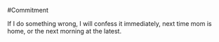 #Commitment 

If I do something wrong, I will confess it immediately, next time mom is home, or the next morning at the latest. 